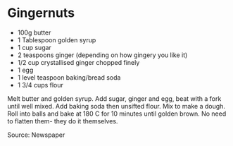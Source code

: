 # Gingernuts

* 100g butter
* 1 Tablespoon golden syrup
* 1 cup sugar
* 2 teaspoons ginger (depending on how gingery you like it)
* 1/2 cup  crystallised ginger chopped finely
* 1 egg
* 1 level teaspoon baking/bread soda
* 1 3/4 cups flour

Melt butter and golden syrup.  Add sugar, ginger and egg, beat with a fork until well mixed.  Add baking soda then unsifted flour.  Mix to make a dough.  Roll into balls and bake at 180 C for 10 minutes until golden brown.  No need to flatten them- they do it themselves.

Source: Newspaper

